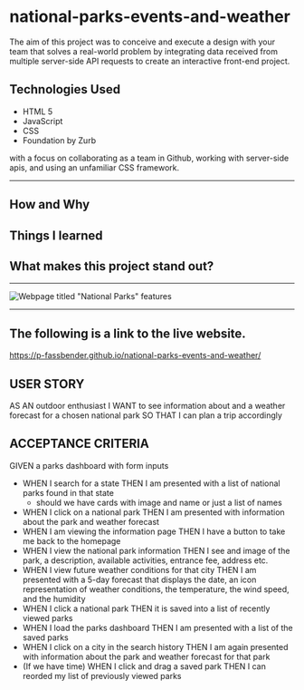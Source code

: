# national-parks-events-and-weather

The aim of this project was to conceive and execute a design with your team that solves a real-world problem by integrating data received from multiple server-side API requests to create an interactive front-end project.

## Technologies Used
* HTML 5
* JavaScript
* CSS
* Foundation by Zurb

with a focus on collaborating as a team in Github, working with server-side apis, and using an unfamiliar CSS framework.

---

## How and Why

## Things I learned

## What makes this project stand out?

---

![Webpage titled "National Parks" features ](./assets/images/national-parks-screenshot.png)

---

## The following is a link to the live website.
https://p-fassbender.github.io/national-parks-events-and-weather/

## USER STORY
AS AN outdoor enthusiast
I WANT to see information about and a weather forecast for a chosen national park
SO THAT I can plan a trip accordingly

## ACCEPTANCE CRITERIA
GIVEN a parks dashboard with form inputs
* WHEN I search for a state THEN I am presented with a list of national parks found in that state
    * should we have cards with image and name or just a list of names
* WHEN I click on a national park THEN I am presented with information about the park and weather forecast
* WHEN I am viewing the information page THEN I have a button to take me back to the homepage
* WHEN I view the national park information THEN I see and image of the park, a description, available activities, entrance fee, address etc.
* WHEN I view future weather conditions for that city THEN I am presented with a 5-day forecast that displays the date, an icon representation of weather conditions, the temperature, the wind speed, and the humidity
* WHEN I click a national park THEN it is saved into a list of recently viewed parks
* WHEN I load the parks dashboard THEN I am presented with a list of the saved parks
* WHEN I click on a city in the search history THEN I am again presented with information about the park and weather forecast for that park
* (If we have time) WHEN I click and drag a saved park THEN I can reorded my list of previously viewed parks
